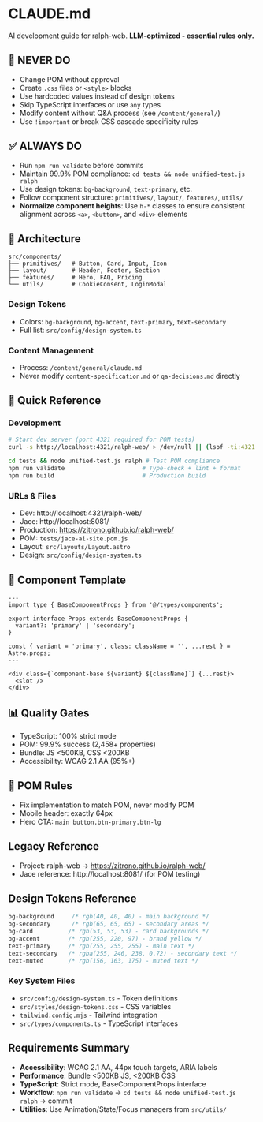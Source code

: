 # CLAUDE.md

AI development guide for ralph-web. **LLM-optimized - essential rules only.**

## 🚫 NEVER DO
- Change POM without approval
- Create `.css` files or `<style>` blocks  
- Use hardcoded values instead of design tokens
- Skip TypeScript interfaces or use `any` types
- Modify content without Q&A process (see `/content/general/`)
- Use `!important` or break CSS cascade specificity rules

## ✅ ALWAYS DO
- Run `npm run validate` before commits
- Maintain 99.9% POM compliance: `cd tests && node unified-test.js ralph`
- Use design tokens: `bg-background`, `text-primary`, etc.
- Follow component structure: `primitives/`, `layout/`, `features/`, `utils/`
- **Normalize component heights**: Use `h-*` classes to ensure consistent alignment across `<a>`, `<button>`, and `<div>` elements

## 📁 Architecture
```
src/components/
├── primitives/   # Button, Card, Input, Icon
├── layout/       # Header, Footer, Section  
├── features/     # Hero, FAQ, Pricing
└── utils/        # CookieConsent, LoginModal
```

### Design Tokens
- Colors: `bg-background`, `bg-accent`, `text-primary`, `text-secondary`
- Full list: `src/config/design-system.ts`

### Content Management
- Process: `/content/general/claude.md`
- Never modify `content-specification.md` or `qa-decisions.md` directly

## 🔧 Quick Reference

### Development
```bash
# Start dev server (port 4321 required for POM tests)
curl -s http://localhost:4321/ralph-web/ > /dev/null || (lsof -ti:4321 | xargs kill -9 2>/dev/null; npm run dev)

cd tests && node unified-test.js ralph # Test POM compliance  
npm run validate                      # Type-check + lint + format
npm run build                         # Production build
```

### URLs & Files
- Dev: http://localhost:4321/ralph-web/
- Jace: http://localhost:8081/
- Production: https://zitrono.github.io/ralph-web/
- POM: `tests/jace-ai-site.pom.js`
- Layout: `src/layouts/Layout.astro`
- Design: `src/config/design-system.ts`

## 🎯 Component Template
```astro
---
import type { BaseComponentProps } from '@/types/components';

export interface Props extends BaseComponentProps {
  variant?: 'primary' | 'secondary';
}

const { variant = 'primary', class: className = '', ...rest } = Astro.props;
---

<div class={`component-base ${variant} ${className}`} {...rest}>
  <slot />
</div>
```

## 📊 Quality Gates
- TypeScript: 100% strict mode
- POM: 99.9% success (2,458+ properties)  
- Bundle: JS <500KB, CSS <200KB
- Accessibility: WCAG 2.1 AA (95%+)

## 🚨 POM Rules
- Fix implementation to match POM, never modify POM
- Mobile header: exactly 64px
- Hero CTA: `main button.btn-primary.btn-lg`

## Legacy Reference
- Project: ralph-web → https://zitrono.github.io/ralph-web/
- Jace reference: http://localhost:8081/ (for POM testing)

## Design Tokens Reference
```css
bg-background     /* rgb(40, 40, 40) - main background */
bg-secondary      /* rgb(65, 65, 65) - secondary areas */
bg-card          /* rgb(53, 53, 53) - card backgrounds */
bg-accent        /* rgb(255, 220, 97) - brand yellow */
text-primary     /* rgb(255, 255, 255) - main text */
text-secondary   /* rgba(255, 246, 238, 0.72) - secondary text */
text-muted       /* rgb(156, 163, 175) - muted text */
```

### Key System Files
- `src/config/design-system.ts` - Token definitions
- `src/styles/design-tokens.css` - CSS variables
- `tailwind.config.mjs` - Tailwind integration
- `src/types/components.ts` - TypeScript interfaces

## Requirements Summary
- **Accessibility**: WCAG 2.1 AA, 44px touch targets, ARIA labels
- **Performance**: Bundle <500KB JS, <200KB CSS
- **TypeScript**: Strict mode, BaseComponentProps interface
- **Workflow**: `npm run validate` → `cd tests && node unified-test.js ralph` → commit
- **Utilities**: Use Animation/State/Focus managers from `src/utils/`
